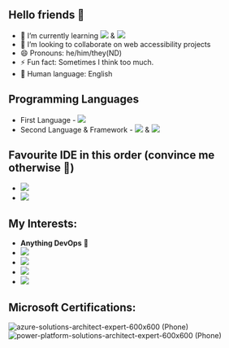 ## Hello friends 👋
- 🌱 I’m currently learning <img src="https://img.shields.io/badge/Ruby-CC342D?style=for-the-badge&logo=ruby&logoColor=white" /> & <img src="https://img.shields.io/badge/React-20232A?style=for-the-badge&logo=react&logoColor=61DAFB" />
- 👯 I’m looking to collaborate on web accessibility projects
- 😄 Pronouns: he/him/they(ND)
- ⚡ Fun fact: Sometimes I think too much.
- 💬 Human language: English

Programming Languages
--------------------
- First Language -  <img src="https://img.shields.io/badge/JavaScript-323330?style=for-the-badge&logo=javascript&logoColor=F7DF1E" />
- Second Language & Framework -   <img src="https://img.shields.io/badge/C%23-239120?style=for-the-badge&logo=c-sharp&logoColor=white"/> &  <img src="https://img.shields.io/badge/.NET-5C2D91?style=for-the-badge&logo=.net&logoColor=white"/>

Favourite IDE in this order (convince me otherwise 🤞)
--------------------
  -  <img src="https://img.shields.io/badge/Visual_Studio_Code-0078D4?style=for-the-badge&logo=visual%20studio%20code&logoColor=white" />
  -  <img src="https://img.shields.io/badge/Visual_Studio-5C2D91?style=for-the-badge&logo=visual%20studio&logoColor=white" />
  
My Interests:
--------------------
-  **Anything DevOps** 🥇
-  <img src="https://img.shields.io/badge/GitHub-100000?style=for-the-badge&logo=github&logoColor=white" />
-  <img src="https://img.shields.io/badge/TypeScript-007ACC?style=for-the-badge&logo=typescript&logoColor=white" />
-  <img src="https://img.shields.io/badge/Gatsby-663399?style=for-the-badge&logo=gatsby&logoColor=white"/>
-  <img src="https://img.shields.io/badge/Rust-000000?style=for-the-badge&logo=rust&logoColor=white" /> 

Microsoft Certifications:
--------------------

![azure-solutions-architect-expert-600x600 (Phone)](https://user-images.githubusercontent.com/73515865/160349161-a489f1b3-dcae-453d-bd05-44ff2890295c.png)
![power-platform-solutions-architect-expert-600x600 (Phone)](https://user-images.githubusercontent.com/73515865/160348895-94696c04-ebea-45fb-8432-d1780b8c5501.png)


